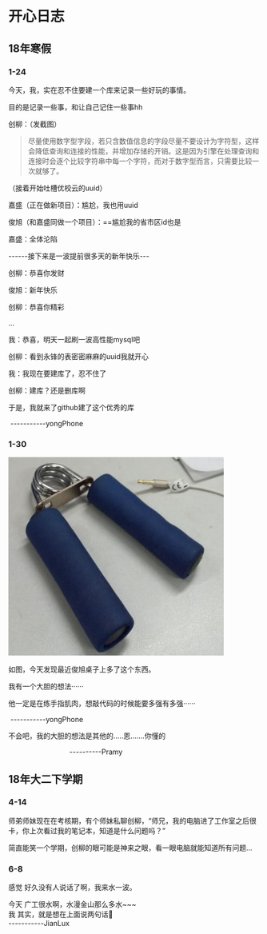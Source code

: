 # 开心日志

## 18年寒假

### 1-24

今天，我，实在忍不住要建一个库来记录一些好玩的事情。

目的是记录一些事，和让自己记住一些事hh

创柳：（发截图）

> 尽量使用数字型字段，若只含数值信息的字段尽量不要设计为字符型，这样会降低查询和连接的性能，并增加存储的开销。这是因为引擎在处理查询和连接时会逐个比较字符串中每一个字符，而对于数字型而言，只需要比较一次就够了。

（接着开始吐槽优校云的uuid）

嘉盛（正在做新项目）：尴尬，我也用uuid

俊旭（和嘉盛同做一个项目）：==尴尬我的省市区id也是

嘉盛：全体沦陷

------接下来是一波提前很多天的新年快乐---

创柳：恭喜你发财

俊旭：新年快乐

创柳：恭喜你精彩

...



我：恭喜，明天一起刷一波高性能mysql吧

创柳：看到永锋的表密密麻麻的uuid我就开心

我：我现在要建库了，忍不住了

创柳：建库？还是删库啊

于是，我就来了github建了这个优秀的库

​																-----------yongPhone



### 1-30

![](pictures/0.jpg)

如图，今天发现最近俊旭桌子上多了这个东西。

我有一个大胆的想法······

他一定是在练手指肌肉，想敲代码的时候能要多强有多强······

​																-----------yongPhone

不会吧，我的大胆的想法是其他的.....恩.......你懂的

                                ----------Pramy
                               
## 18年大二下学期
### 4-14
师弟师妹现在在考核期，有个师妹私聊创柳，“师兄，我的电脑进了工作室之后很卡，你上次看过我的笔记本，知道是什么问题吗？”

简直能笑一个学期，创柳的眼可能是神来之眼，看一眼电脑就能知道所有问题...





### 6-8
感觉 好久没有人说话了啊，我来水一波。

今天 广工很水啊，水漫金山那么多水~~~  
我 其实，就是想在上面说两句话:tada:    
																-----------JianLux
